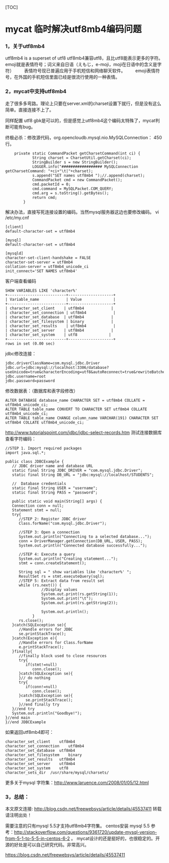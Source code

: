 [TOC]



# mycat 临时解决utf8mb4编码问题

### 1，关于utf8mb4

utf8mb4 is a superset of utf8 
utf8mb4兼容utf8，且比utf8能表示更多的字符。 
emoji就是表情符号；词义来自日语（えもじ，e-moji，moji在日语中的含义是字符） 
　　表情符号现已普遍应用于手机短信和网络聊天软件。 
　　emoji表情符号，在外国的手机短信里面已经是很流行使用的一种表情。

### 2，mycat中支持utf8mb4

走了很多多弯路。理论上只要在server.xml的charset设置下就行，但是没有这么简单。直接连接不上了。

同样配置 utf8 gbk是可以的，但是感觉上utf8mb4这个编码太特殊了，mycat判断可能有bug。

终极必杀：修改源代码，org.opencloudb.mysql.nio.MySQLConnection： 450 行。

```
    private static CommandPacket getCharsetCommand(int ci) {
            String charset = CharsetUtil.getCharset(ci);
            StringBuilder s = new StringBuilder();
            LOGGER.info("################## MySQLConnection getCharsetCommand: "+ci+"\t|"+charset);
            s.append("SET names utf8mb4 ");//.append(charset);
            CommandPacket cmd = new CommandPacket();
            cmd.packetId = 0;
            cmd.command = MySQLPacket.COM_QUERY;
            cmd.arg = s.toString().getBytes();
            return cmd;
        } 
```

解决办法，直接写死连接设置的编码。当然mysql服务器这边也要修改编码。 
vi /etc/my.cnf

```
[client]
default-character-set = utf8mb4

[mysql]
default-character-set = utf8mb4

[mysqld]
character-set-client-handshake = FALSE
character-set-server = utf8mb4
collation-server = utf8mb4_unicode_ci
init_connect='SET NAMES utf8mb4' 
```

客户端查看编码

```
SHOW VARIABLES LIKE 'character%'
+--------------------------+--------------------+
| Variable_name            | Value              |
+--------------------------+--------------------+
| character_set_client    | utf8mb4            |
| character_set_connection | utf8mb4            |
| character_set_database  | utf8mb4            |
| character_set_filesystem | binary            |
| character_set_results    | utf8mb4            |
| character_set_server    | utf8mb4            |
| character_set_system    | utf8              |
+--------------------------+--------------------+
rows in set (0.00 sec) 
```

jdbc修改连接：

```
jdbc.driverClassName=com.mysql.jdbc.Driver
jdbc.url=jdbc:mysql://localhost:3306/database?useUnicode=true&characterEncoding=utf8&autoReconnect=true&rewriteBatchedStatements=TRUE
jdbc.username=root
jdbc.password=password 
```

修改数据表：（数据库和表字段修改）

```
ALTER DATABASE database_name CHARACTER SET = utf8mb4 COLLATE = utf8mb4_unicode_ci;
ALTER TABLE table_name CONVERT TO CHARACTER SET utf8mb4 COLLATE utf8mb4_unicode_ci;
ALTER TABLE table_name CHANGE column_name VARCHAR(191) CHARACTER SET utf8mb4 COLLATE utf8mb4_unicode_ci; 
```

<http://www.tutorialspoint.com/jdbc/jdbc-select-records.htm> 
测试连接数据库查看字符编码：

```
//STEP 1. Import required packages
import java.sql.*;

public class JDBCExample {
   // JDBC driver name and database URL
   static final String JDBC_DRIVER = "com.mysql.jdbc.Driver";  
   static final String DB_URL = "jdbc:mysql://localhost/STUDENTS";

   //  Database credentials
   static final String USER = "username";
   static final String PASS = "password";

   public static void main(String[] args) {
   Connection conn = null;
   Statement stmt = null;
   try{
      //STEP 2: Register JDBC driver
      Class.forName("com.mysql.jdbc.Driver");

      //STEP 3: Open a connection
      System.out.println("Connecting to a selected database...");
      conn = DriverManager.getConnection(DB_URL, USER, PASS);
      System.out.println("Connected database successfully...");

      //STEP 4: Execute a query
      System.out.println("Creating statement...");
      stmt = conn.createStatement();

      String sql = " show variables like 'character%' ";
      ResultSet rs = stmt.executeQuery(sql);
      //STEP 5: Extract data from result set
      while (rs.next()) {
                //Display values
                System.out.print(rs.getString(1));
                System.out.print("\t");
                System.out.print(rs.getString(2));

                System.out.println();
            }
      rs.close();
   }catch(SQLException se){
      //Handle errors for JDBC
      se.printStackTrace();
   }catch(Exception e){
      //Handle errors for Class.forName
      e.printStackTrace();
   }finally{
      //finally block used to close resources
      try{
         if(stmt!=null)
            conn.close();
      }catch(SQLException se){
      }// do nothing
      try{
         if(conn!=null)
            conn.close();
      }catch(SQLException se){
         se.printStackTrace();
      }//end finally try
   }//end try
   System.out.println("Goodbye!");
}//end main
}//end JDBCExample
```

如果返回utf8mb4即可：

```
character_set_client    utf8mb4
character_set_connection    utf8mb4
character_set_database  utf8mb4
character_set_filesystem    binary
character_set_results   utf8mb4
character_set_server    utf8mb4
character_set_system    utf8
character_sets_dir  /usr/share/mysql/charsets/
```

更多关于mysql 字符集：<http://www.laruence.com/2008/01/05/12.html>

### 3，总结：

本文原文连接: <http://blog.csdn.net/freewebsys/article/details/45537411> 转载请注明出处！

需要注意的只有mysql 5.5才支持utf8mb4字符集。 
centos安装 mysql 5.5 参考：<http://stackoverflow.com/questions/9361720/update-mysql-version-from-5-1-to-5-5-in-centos-6-2> 
。 
mycat设计的还是挺好的，也很稳定的。开源的好处是可以自己研究代码。非常高兴。





https://blog.csdn.net/freewebsys/article/details/45537411